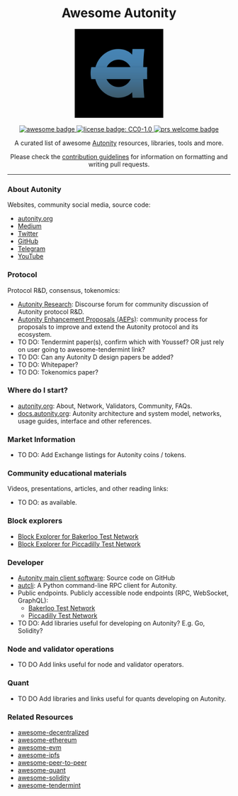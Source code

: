 <div align="center">
  <h1 align="center"> Awesome Autonity </h1>
  <p align="center">
    <img width="200" height="200" src="images/autonity-logo.png">
  </p>
    <p align="center">
    <a href="https://awesome.re">
      <img alt="awesome badge" src="https://awesome.re/badge.svg">
    </a>
    <a href="https://github.com/autonity/awesome-autonity/blob/master/LICENSE">
      <img alt="license badge: CC0-1.0" src="https://img.shields.io/badge/License-CC0_1.0-lightgrey.svg">
    </a>
    <a href="https://github.com/autonity/awesome-autonity/pulls">
      <img alt="prs welcome badge" src="https://img.shields.io/badge/PRs-welcome-brightgreen.svg?style=flat">
    </a>
  </p>
  <p align="center">A curated list of awesome <a href="https://autonity.org/">Autonity</a> resources, libraries, tools and more.</p>
  <p align="center">Please check the <a href="https://github.com/autonity/awesome-autonity/blob/master/contributing.md">contribution guidelines</a> for information on formatting and writing pull requests.</p>
</div>


---

### About Autonity
Websites, community social media, source code:

- [autonity.org](https://autonity.org/)
- [Medium](https://medium.com/autonity)
- [Twitter](https://twitter.com/autonity)
- [GitHub](https://github.com/autonity)
- [Telegram](https://t.me/autonity)
- [YouTube](https://www.youtube.com/channel/UCBMTGESIYJzXy-MfojATRqQ/featured)


### Protocol

Protocol R&D, consensus, tokenomics:

- [Autonity Research](https://research.autonity.org/): Discourse forum for community discussion of Autonity protocol R&D.
- [Autonity Enhancement Proposals (AEPs)](https://aeps.autonity.org/): community process for proposals to improve and extend the Autonity protocol and its ecosystem.
- TO DO: Tendermint paper(s), confirm which with Youssef? OR just rely on user going to awesome-tendermint link?
- TO DO: Can any Autonity D design papers be added?
- TO DO: Whitepaper?
- TO DO: Tokenomics paper?

### Where do I start?

- [autonity.org](https://autonity.org/faq.html): About, Network, Validators, Community, FAQs.
- [docs.autonity.org](https://docs.autonity.org/): Autonity architecture and system model, networks, usage guides, interface and other references.


### Market Information

- TO DO: Add Exchange listings for Autonity coins / tokens.

### Community educational materials

Videos, presentations, articles, and other reading links:

- TO DO: as available.


### Block explorers

- [Block Explorer for Bakerloo Test Network](https://bakerloo.autonity.org/)
- [Block Explorer for Piccadilly Test Network](https://piccadilly.autonity.org/)


### Developer

- [Autonity main client software](https://github.com/autonity/autonity): Source code on GitHub
- [autcli](https://github.com/autonity/autcli): A Python command-line RPC client for Autonity.
- Public endpoints. Publicly accessible node endpoints (RPC, WebSocket, GraphQL):
  - [Bakerloo Test Network](https://docs.autonity.org/networks/testnet-bakerloo/#public-endpoints)
  - [Piccadilly Test Network](https://docs.autonity.org/networks/testnet-piccadilly/#public-endpoints)
- TO DO: Add libraries useful for developing on Autonity? E.g. Go, Solidity?


### Node and validator operations

- TO DO Add links useful for node and validator operators.


### Quant

- TO DO Add libraries and links useful for quants developing on Autonity.


### Related Resources

- <a href="https://github.com/steve-vincent/awesome-decentralized">awesome-decentralized</a>
- <a href="https://github.com/bekatom/awesome-ethereum">awesome-ethereum</a>
- <a href="https://github.com/pirapira/awesome-ethereum-virtual-machine">awesome-evm</a>
- <a href="https://github.com/ipfs/awesome-ipfs">awesome-ipfs</a>
- <a href="https://github.com/kgryte/awesome-peer-to-peer">awesome-peer-to-peer</a>
- <a href="https://github.com/wilsonfreitas/awesome-quant">awesome-quant</a>
- <a href="https://github.com/bkrem/awesome-solidity">awesome-solidity</a>
- <a href="https://github.com/tendermint/awesome">awesome-tendermint</a>

